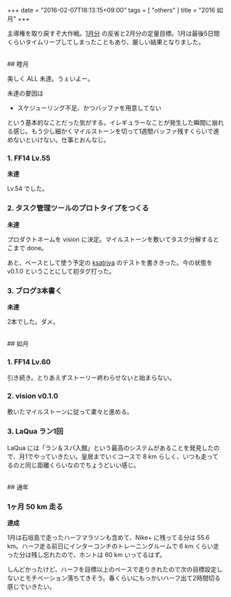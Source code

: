 +++
date = "2016-02-07T18:13:15+09:00"
tags = [ "others" ]
title = "2016 如月"
+++

主導権を取り戻すぞ大作戦。[1月分](http://m0t0k1ch1st0ry.com/blog/2016/01/15/january/) の反省と2月分の定量目標。1月は最後5日間くらいタイムリープしてしまったこともあり、厳しい結果となりました。

<!--more-->

<br />
## 睦月

美しく ALL 未達。うぇいよー。

未達の要因は

* スケジューリング不足、かつバッファを用意してない

という基本的なことだった気がする。イレギュラーなことが発生した瞬間に崩れる感じ。もう少し細かくマイルストーンを切って1週間バッファ残すくらいで進めないといけない。仕事とおんなじ。

### 1. FF14 Lv.55

__未達__

Lv.54 でした。

### 2. タスク管理ツールのプロトタイプをつくる

__未達__

プロダクトネームを vision に決定。マイルストーンを敷いてタスク分解するとこまで done。

あと、ベースとして使う予定の [ksatriya](https://github.com/m0t0k1ch1/ksatriya) のテストを書ききった。今の状態を v0.1.0 ということにして初タグ打った。

### 3. ブログ3本書く

__未達__

2本でした。ダメ。

<br />
## 如月

### 1. FF14 Lv.60

引き続き。とりあえずストーリー終わらせないと始まらない。

### 2. vision v0.1.0

敷いたマイルストーンに従って粛々と進める。

### 3. LaQua ラン1回

LaQua には「ラン＆スパ入館」という最高のシステムがあることを発見したので、月1でやっていきたい。皇居までいくコースで 8 km らしく、いつも走ってるのと同じ距離くらいなのでちょうどいい感じ。

<br />
## 通年

### 1ヶ月 50 km 走る

__達成__

1月は石垣島で走ったハーフマラソンも含めて、Nike+ に残ってる分は 55.6 km。ハーフ走る前日にインターコンチのトレーニングルームで 6 km くらい走った分は残し忘れたので、ホントは 60 km いってるはず。

しんどかったけど、ハーフを目標以上のペースで走りきれたので次の目標設定しないとモチベーション落ちてきそう。春くらいにもっかいハーフ出て2時間切る感じでいきたい。
